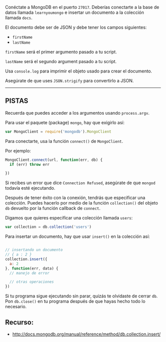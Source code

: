 Conéctate a MongoDB en el puerto `27017`.
Deberías conectarte a la base de datos llamada `learnyoumongo` e
insertar un documento a la colección llamada `docs`.

El documento debe ser de JSON y debe tener los campos siguientes:

- `firstName`
- `lastName`

`firstName` será el primer argumento pasado a tu script.

`lastName` será el segundo argument pasado a tu script.

Usa `console.log` para imprimir el objeto usado para crear el documento.

Asegúrate de que uses `JSON.strigify` para convertirlo a JSON.

-----------------------------------------------------------
## PISTAS

Recuerda que puedes acceder a los argumentos usando `process.argv`.

Para usar el paquete (package) `mongo`, hay que exigirlo así:

```js
var MongoClient = require('mongodb').MongoClient
```

Para conectarte, usa la función `connect()` de `MongoClient`.

Por ejemplo:

```js
MongoClient.connect(url, function(err, db) {
  if (err) throw err

})
```

Si recibes un error que dice `Connection Refused`, asegúrate de que
`mongod` todavía esté ejecutando.

Después de tener éxito con la conexión, tendrás que especificar una
colección. Puedes hacerlo por medio de la función `collection()` del
objeto `db` devuelto por la función callback de `connect`.

Digamos que quieres especificar una colección llamada `users`:

```js
var collection = db.collection('users')
```

Para insertar un documento, hay que usar `insert()` en la colección así:

```js

// insertando un documento
// { a : 2 }
collection.insert({
  a: 2
}, function(err, data) {
  // manejo de error

  // otras operaciones
})
```

Si tu programa sigue ejecutando sin parar, quizás te olvidaste de cerrar `db`.
Pon `db.close()` en tu programa después de que hayas hecho todo lo necesario.

## Recurso:
* http://docs.mongodb.org/manual/reference/method/db.collection.insert/
